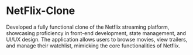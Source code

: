 # NetFlix-Clone
Developed a fully functional clone of the Netflix streaming platform, showcasing proficiency in front-end development, state management, and UI/UX design. The application allows users to browse movies, view trailers, and manage their watchlist, mimicking the core functionalities of Netflix.
